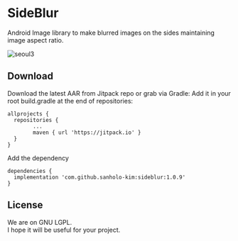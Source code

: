 # SideBlur
Android Image library to make blurred images on the sides maintaining image aspect ratio.  

![seoul3](https://user-images.githubusercontent.com/8408055/127191109-6bb4d67d-7ee2-4352-be41-be1b84d8f09a.jpg)


## Download
Download the latest AAR from Jitpack repo or grab via Gradle:
Add it in your root build.gradle at the end of repositories:
```
allprojects {
  repositories {
		...
		maven { url 'https://jitpack.io' }
  }
}
```
Add the dependency
```
dependencies {
  implementation 'com.github.sanholo-kim:sideblur:1.0.9'
}
```

  

## License
We are on GNU LGPL.   
I hope it will be useful for your project.  
